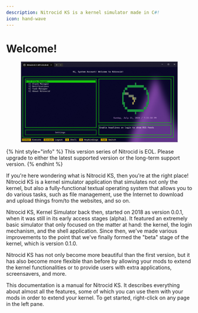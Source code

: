 ```yaml
---
description: Nitrocid KS is a kernel simulator made in C#!
icon: hand-wave
---
```


# Welcome!

<figure><img src=".gitbook/assets/image.png" alt=""><figcaption></figcaption></figure>

{% hint style="info" %}
This version series of Nitrocid is EOL. Please upgrade to either the latest supported version or the long-term support version.
{% endhint %}

If you're here wondering what is Nitrocid KS, then you're at the right place! Nitrocid KS is a kernel simulator application that simulates not only the kernel, but also a fully-functional textual operating system that allows you to do various tasks, such as file management, use the Internet to download and upload things from/to the websites, and so on.

Nitrocid KS, Kernel Simulator back then, started on 2018 as version 0.0.1, when it was still in its early access stages (alpha). It featured an extremely basic simulator that only focused on the matter at hand: the kernel, the login mechanism, and the shell application. Since then, we've made various improvements to the point that we've finally formed the "beta" stage of the kernel, which is version 0.1.0.

Nitrocid KS has not only become more beautiful than the first version, but it has also become more flexible than before by allowing your mods to extend the kernel functionalities or to provide users with extra applications, screensavers, and more.

This documentation is a manual for Nitrocid KS. It describes everything about almost all the features, some of which you can use them with your mods in order to extend your kernel. To get started, right-click on any page in the left pane.
